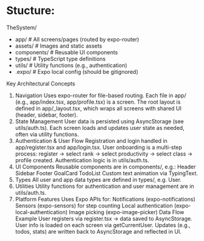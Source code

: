 # Stucture:
TheSystem/
 - app/           # All screens/pages (routed by expo-router)
 - assets/        # Images and static assets
 - components/    # Reusable UI components
 - types/         # TypeScript type definitions
 - utils/         # Utility functions (e.g., authentication)
 - .expo/         # Expo local config (should be gitignored)

  Key Architectural Concepts
1. Navigation
Uses expo-router for file-based routing.
Each file in app/ (e.g., app/index.tsx, app/profile.tsx) is a screen.
The root layout is defined in app/_layout.tsx, which wraps all screens with shared UI (header, sidebar, footer).
2. State Management
User data is persisted using AsyncStorage (see utils/auth.ts).
Each screen loads and updates user state as needed, often via utility functions.
3. Authentication & User Flow
Registration and login handled in app/register.tsx and app/login.tsx.
User onboarding is a multi-step process: register → select rank → select productivity → select class → profile created.
Authentication logic is in utils/auth.ts.
4. UI Components
Reusable components are in components/, e.g.:
Header
Sidebar
Footer
GoalCard
TodoList
Custom text animation via TypingText.
5. Types
All user and app data types are defined in types/, e.g. User.
6. Utilities
Utility functions for authentication and user management are in utils/auth.ts.
7. Platform Features
Uses Expo APIs for:
Notifications (expo-notifications)
Sensors (expo-sensors) for step counting
Local authentication (expo-local-authentication)
Image picking (expo-image-picker)
Data Flow Example
User registers via register.tsx → data saved to AsyncStorage.
User info is loaded on each screen via getCurrentUser.
Updates (e.g., todos, stats) are written back to AsyncStorage and reflected in UI.
